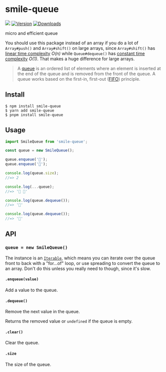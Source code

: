 # smile-queue 
[![](https://img.shields.io/bundlephobia/minzip/smile-queue?label=bundle%20size)](https://bundlephobia.com/package/smile-queue) [![Version](https://img.shields.io/npm/v/smile-queue)](https://www.npmjs.com/package/zustand) [![Downloads](https://img.shields.io/npm/dt/smile-queue.svg)](https://www.npmjs.com/package/smile-queue)

micro and efficient queue

You should use this package instead of an array if you do a lot of `Array#push()` and `Array#shift()` on large arrays, since `Array#shift()` has [linear time complexity](https://medium.com/@ariel.salem1989/an-easy-to-use-guide-to-big-o-time-complexity-5dcf4be8a444#:~:text=O(N)%E2%80%94Linear%20Time) *O(n)* while `Queue#dequeue()` has [constant time complexity](https://medium.com/@ariel.salem1989/an-easy-to-use-guide-to-big-o-time-complexity-5dcf4be8a444#:~:text=O(1)%20%E2%80%94%20Constant%20Time) *O(1)*. That makes a huge difference for large arrays.

> A [queue](https://en.wikipedia.org/wiki/Queue_(abstract_data_type)) is an ordered list of elements where an element is inserted at the end of the queue and is removed from the front of the queue. A queue works based on the first-in, first-out ([FIFO](https://en.wikipedia.org/wiki/FIFO_(computing_and_electronics))) principle.

## Install

```
$ npm install smile-queue
$ yarn add smile-queue
$ pnpm install smile-queue
```

## Usage

```js
import SmileQueue from 'smile-queue';

const queue = new SmileQueue();

queue.enqueue('🍊');
queue.enqueue('🍎');

console.log(queue.size);
//=> 2

console.log(...queue);
//=> '🍊 🍎'

console.log(queue.dequeue());
//=> '🍊'

console.log(queue.dequeue());
//=> '🍎'
```

## API

### `queue = new SmileQueue()`

The instance is an [`Iterable`](https://developer.mozilla.org/en-US/docs/Web/JavaScript/Reference/Iteration_protocols), which means you can iterate over the queue front to back with a "for…of" loop, or use spreading to convert the queue to an array. Don't do this unless you really need to though, since it's slow.

#### `.enqueue(value)`

Add a value to the queue.

#### `.dequeue()`

Remove the next value in the queue.

Returns the removed value or `undefined` if the queue is empty.

#### `.clear()`

Clear the queue.

#### `.size`

The size of the queue.
